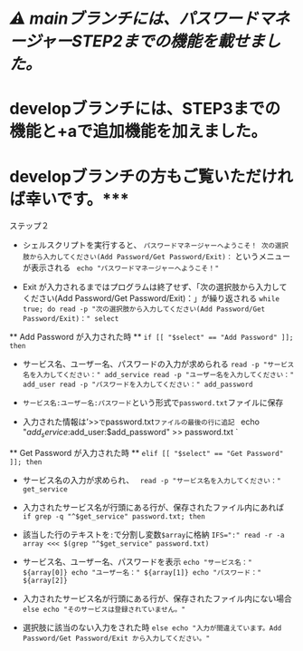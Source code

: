 # ***⚠️ mainブランチには、パスワードマネージャーSTEP2までの機能を載せました。***
# developブランチには、STEP3までの機能と+aで追加機能を加えました。
# developブランチの方もご覧いただければ幸いです。***


ステップ２

* シェルスクリプトを実行すると、
`パスワードマネージャーへようこそ！
次の選択肢から入力してください(Add Password/Get Password/Exit)：`
というメニューが表示される
` 
echo "パスワードマネージャーへようこそ！"
`

*  Exit が入力されるまではプログラムは終了せず、「次の選択肢から入力してください(Add Password/Get Password/Exit)：」が繰り返される
`
while true; do
 read -p "次の選択肢から入力してください(Add Password/Get Password/Exit)：" select
`

** Add Password が入力された時 **
`
 if [[ "$select" == "Add Password" ]]; then
`
* サービス名、ユーザー名、パスワードの入力が求められる
 `
  read -p "サービス名を入力してください：" add_service
  read -p "ユーザー名を入力してください：" add_user
  read -p "パスワードを入力してください：" add_password
`

* `サービス名:ユーザー名:パスワード`という形式で`password.txt`ファイルに保存
* 入力された情報は’>>`で`password.txt`ファイルの最後の行に追記
`
  echo "$add_service:$add_user:$add_password" >> password.txt
`

** Get Password が入力された時 **
`
 elif [[ "$select" == "Get Password" ]]; then
`

* サービス名の入力が求められ、
` 
read -p "サービス名を入力してください：" get_service
`

* 入力されたサービス名が行頭にある行が、保存されたファイル内にあれば　
`
if grep -q "^$get_service" password.txt; then
`

* 該当した行のテキストを`:`で分割し変数`$array`に格納
`
   IFS=":" read -r -a array <<< $(grep "^$get_service" password.txt)
`

* サービス名、ユーザー名、パスワードを表示
`
   echo "サービス名：" ${array[0]}
   echo "ユーザー名：" ${array[1]}
   echo "パスワード：" ${array[2]}
`

* 入力されたサービス名が行頭にある行が、保存されたファイル内にない場合
`
else
   echo "そのサービスは登録されていません。"
`

* 選択肢に該当のない入力をされた時
`
else
  echo "入力が間違えています。Add Password/Get Password/Exit から入力してください。"
`






